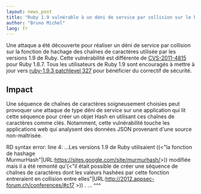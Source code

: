 ```yaml
---
layout: news_post
title: "Ruby 1.9 vulnérable à un déni de service par collision sur le hachage  (CVE-2012-5371)"
author: "Bruno Michel"
lang: fr
---
```


Une attaque a été découverte pour réaliser un déni de service par
collision sur la fonction de hachage des chaînes de caractères utilisée
par les versions 1.9 de Ruby. Cette vulnérabilité est différente de
[CVS-2011-4815][1] pour Ruby 1.8.7. Tous les utilisateurs de Ruby 1.9
sont encouragés à mettre à jour vers [ruby-1.9.3 patchlevel 327][2] pour
bénéficier du correctif de sécurité.

## Impact

Une séquence de chaînes de caractères soigneusement choisies peut
provoquer une attaque de type déni de service sur une application qui
lit cette séquence pour créer un objet Hash en utilisant ces chaînes de
caractères comme clés. Notamment, cette vulnérabilité touche les
applications web qui analysent des données JSON provenant d\'une source
non-maîtrisée.

 RD syntax error: line 4: ...Les versions 1.9 de Ruby utilisaient ((&lt;\"la fonction de hashage MurmurHash\"\|URL:https://sites.google.com/site/murmurhash/&gt;)) modifiée mais il a été remonté qu\'(&lt;\"il était possible de créer une séquence de chaînes de caractères dont les valeurs hashées par cette fonction entreraient en collision entre elles\"\|URL:http://2012.appsec-forum.ch/conferences/#c17 &gt;)) . ... ^^^ 

[1]: http://www.ruby-lang.org/en/news/2011/12/28/denial-of-service-attack-was-found-for-rubys-hash-algorithm-cve-2011-4815/ 
[2]: http://www.ruby-lang.org/en/news/2012/11/09/ruby-1-9-3-p327-is-released/ 
